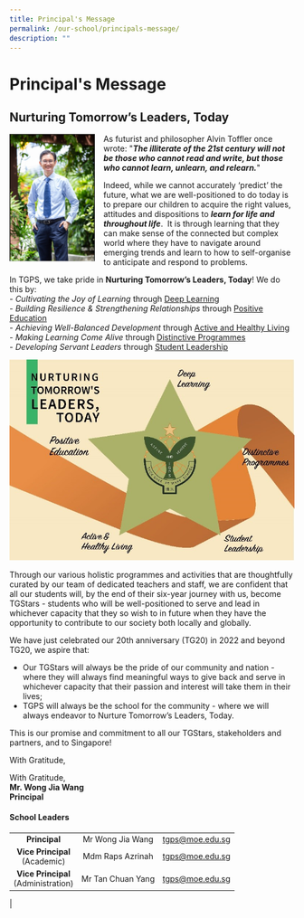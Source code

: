 ```yaml
---
title: Principal's Message
permalink: /our-school/principals-message/
description: ""
---
```

# **Principal's Message**

## Nurturing Tomorrow’s Leaders, Today
<img src="/images/Principal2023.jpg" style="width:30%;margin-right:15px;" align = "left"> 

As futurist and philosopher Alvin Toffler once wrote: "**_The illiterate of the 21st century will not be those who cannot read and write, but those who cannot learn, unlearn, and relearn._**"

Indeed, while we cannot accurately ‘predict’ the future, what we are well-positioned to do today is to prepare our children to acquire the right values, attitudes and dispositions to **_learn for life and throughout life_**.  It is through learning that they can make sense of the connected but complex world where they have to navigate around emerging trends and learn to how to self-organise to anticipate and respond to problems.

In TGPS, we take pride in **Nurturing Tomorrow’s Leaders, Today**! We do this by:<br>
\- _Cultivating the Joy of Learning_ through [Deep Learning](https://staging.d3od0h9ii8slt3.amplifyapp.com/our-experiences/deep-learning/)<br>
\- _Building Resilience & Strengthening Relationships_ through [Positive Education](https://staging.d3od0h9ii8slt3.amplifyapp.com/our-experiences/positive-education/)<br>
\- _Achieving Well-Balanced Development_ through [Active and Healthy Living](https://staging.d3od0h9ii8slt3.amplifyapp.com/our-experiences/active-and-healthy-living/cca/sports/)<br>
\- _Making Learning Come Alive_ through [Distinctive Programmes](https://staging.d3od0h9ii8slt3.amplifyapp.com/our-experiences/distinctive-programmes/)<br>
\- _Developing Servant Leaders_ through [Student Leadership](https://staging.d3od0h9ii8slt3.amplifyapp.com/our-experiences/student-leadership/vie/)

![](/images/principal2.jpg)


Through our various holistic programmes and activities that are thoughtfully curated by our team of dedicated teachers and staff, we are confident that all our students will, by the end of their six-year journey with us, become TGStars - students who will be well-positioned to serve and lead in whichever capacity that they so wish to in future when they have the opportunity to contribute to our society both locally and globally.

We have just celebrated our 20th anniversary (TG20) in 2022 and beyond TG20, we aspire that:

* Our TGStars will always be the pride of our community and nation - where they will always find meaningful ways to give back and serve in whichever capacity that their passion and interest will take them in their lives;
* TGPS will always be the school for the community - where we will always endeavor to Nurture Tomorrow’s Leaders, Today. 

This is our promise and commitment to all our TGStars, stakeholders and partners, and to Singapore!

With Gratitude,


With Gratitude,<br>
**Mr. Wong Jia Wang**<br>
**Principal**

#### **School Leaders**

|  |  |  |
|:---:|:---:|---|
| **Principal** | Mr Wong Jia Wang | [tgps@moe.edu.sg](mailto:tgps@moe.edu.sg) |
| **Vice Principal**<br>(Academic) |  Mdm Raps Azrinah  | [tgps@moe.edu.sg](mailto:tgps@moe.edu.sg) |
| **Vice Principal**<br>(Administration) |  Mr Tan Chuan Yang  | [tgps@moe.edu.sg](mailto:tgps@moe.edu.sg) |
|